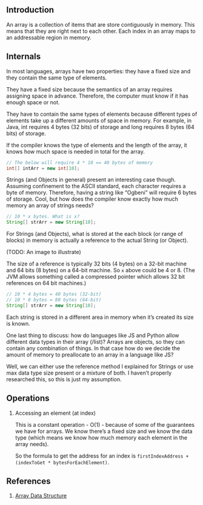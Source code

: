 ## Introduction

An array is a collection of items that are store contiguously in memory. This means that they are right next to each
other. Each index in an array maps to an addressable region in memory.

## Internals

In most languages, arrays have two properties: they have a fixed size and they contain the same type of elements.

They have a fixed size because the semantics of an array requires assigning space in advance. Therefore, the computer
must know if it has enough space or not.

They have to contain the same types of elements because different types of elements take up a different amounts of space
in memory. For example, in Java, int requires 4 bytes (32 bits) of storage and long requires 8 bytes (64 bits) of
storage.

If the compiler knows the type of elements and the length of the array, it knows how much space is needed in total for
the array.

```java
// The below will require 4 * 10 == 40 bytes of memory
int[] intArr = new int[10];
```

Strings (and Objects in general) present an interesting case though. Assuming confinement to the ASCII standard, each
character requires a byte of memory. Therefore, having a string like “Ogbeni” will require 6 bytes of storage. Cool, but
how does the compiler know exactly how much memory an array of strings needs?

```java
// 10 * x bytes. What is x?
String[] strArr = new String[10];
``` 

For Strings (and Objects), what is stored at the each block (or range of blocks) in memory is actually a reference to
the actual String (or Object).

(TODO: An image to illustrate)

The size of a reference is typically 32 bits (4 bytes) on a 32-bit machine and 64 bits (8 bytes) on a 64-bit machine. 
So `x` above could be 4 or 8.  (The JVM allows something called a compressed pointer which allows 32 bit references on 64 bit machines.)

```java
// 10 * 4 bytes = 40 bytes (32-bit)
// 10 * 8 bytes = 80 bytes (64-bit)
String[] strArr = new String[10];
```

Each string is stored in a different area in memory when it’s created its size is known.

One last thing to discuss: how do languages like JS and Python allow different data types in their array (/list)? Arrays
are objects, so they can contain any combination of things. In that case how do we decide the amount of memory to
preallocate to an array in a language like JS?

Well, we can either use the reference method I explained for Strings or use max data type size present or a mixture of
both. I haven’t properly researched this, so this is just my assumption.

## Operations

1. Accessing an element  (at index)

   This is a constant operation - O(1) - because of some of the guarantees we have for arrays. We know there’s a fixed
   size and we know the data type (which means we know how much memory each element in the array needs).

   So the formula to get the address for an index is `firstIndexAddress + (indexToGet * bytesForEachElement)`.

## References

1. [Array Data Structure](https://www.youtube.com/watch?v=QJNwK2uJyGs)
